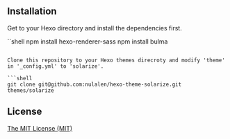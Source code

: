 ## Installation
Get to your Hexo directory and install the dependencies first.

``shell
npm install hexo-renderer-sass
npm install bulma
```

Clone this repository to your Hexo themes direcroty and modify 'theme' in '_config.yml' to 'solarize'.

```shell
git clone git@github.com:nulalen/hexo-theme-solarize.git themes/solarize
```

## License
[The MIT License (MIT)](https://opensource.org/licenses/MIT)
